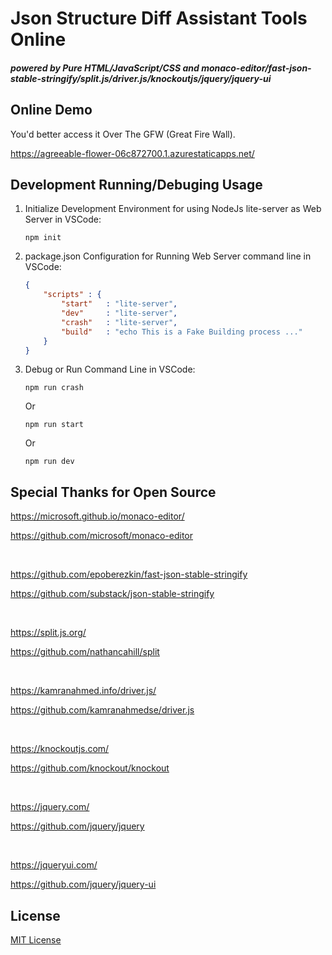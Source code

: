 # Json Structure Diff Assistant Tools Online

##### powered by Pure HTML/JavaScript/CSS and monaco-editor/fast-json-stable-stringify/split.js/driver.js/knockoutjs/jquery/jquery-ui

## Online Demo

You'd better access it Over The GFW (Great Fire Wall).

https://agreeable-flower-06c872700.1.azurestaticapps.net/

## Development Running/Debuging Usage

1. Initialize Development Environment for using NodeJs lite-server as Web Server in VSCode:
    ```
    npm init
    ```

1. package.json Configuration for Running Web Server command line in VSCode:
    ```json
    {
        "scripts" : {
            "start"   : "lite-server",
            "dev"     : "lite-server",
            "crash"   : "lite-server",
            "build"   : "echo This is a Fake Building process ..."
        }
    }
    ```

1. Debug or Run Command Line in VSCode:

    ```
    npm run crash
    ```
    Or
    ```
    npm run start
    ```
    Or
    ```
    npm run dev
    ```

## Special Thanks for Open Source

https://microsoft.github.io/monaco-editor/

https://github.com/microsoft/monaco-editor

<br>
    
https://github.com/epoberezkin/fast-json-stable-stringify

https://github.com/substack/json-stable-stringify

<br>

https://split.js.org/

https://github.com/nathancahill/split

<br>

https://kamranahmed.info/driver.js/

https://github.com/kamranahmedse/driver.js

<br>

https://knockoutjs.com/

https://github.com/knockout/knockout

<br>

https://jquery.com/

https://github.com/jquery/jquery

<br>

https://jqueryui.com/

https://github.com/jquery/jquery-ui

## License

[MIT License](LICENSE)
